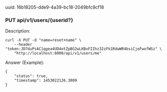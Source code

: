 uuid: 16b18205-dde9-4a39-bc18-2049bfc9cf18

### PUT api/v1/users/{userid?}

Description: 

```
curl -X PUT -d "name=reset+name" \
    --header "token:JD7duPsAC1qgea4UD4otZpBG2wLKBxFIIhz32zFk1RdwWR4bsiCjeFwofWSz" \
    "http://localhost:8000/api/v1/users/me"
```

Answer (Example):

```
{
	"status": true,
	"timestamp": 1453022126.3009
}
```
